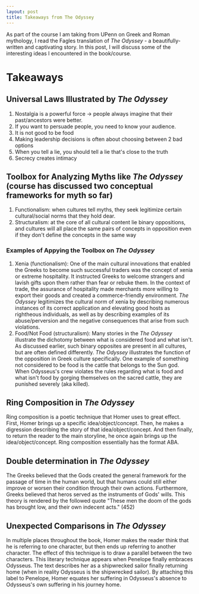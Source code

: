 ```yaml
---
layout: post
title: Takeaways from The Odyssey
---
```


As part of the course I am taking from UPenn on Greek and Roman mythology, I read the Fagles translation of *The Odyssey* - a beautifully-written and captivating story. In this post, I will discuss some of the interesting ideas I encountered in the book/course.

# Takeaways
## Universal Laws Illustrated by *The Odyssey* 
1. Nostalgia is a powerful force → people always imagine that their past/ancestors were better.
2. If you want to persuade people, you need to know your audience.
3. It is not good to be food
4. Making leadership decisions is often about choosing between 2 bad options
5. When you tell a lie, you should tell a lie that's close to the truth
6. Secrecy creates intimacy
## Toolbox for Analyzing Myths like *The Odyssey* (course has discussed two conceptual frameworks for myth so far)
1. Functionalism: when cultures tell myths, they seek legitimize certain cultural/social norms that they hold dear.
2. Structuralism: at the core of all cultural content lie binary oppositions, and cultures will all place the same pairs of concepts in opposition even if they don't define the concepts in the same way
### Examples of Appying the Toolbox on *The Odyssey*
1. Xenia (functionalism): One of the main cultural innovations that enabled the Greeks to become such successful traders was the concept of xenia or extreme hospitality. It instructed Greeks to welcome strangers and lavish gifts upon them rather than fear or rebuke them. In the context of trade, the assurance of hospitality made merchants more willing to export their goods and created a commerce-friendly environment. *The Odyssey* legitimizes the cultural norm of xenia by describing numerous instances of its correct application and elevating good hosts as rightheous individuals, as well as by describing examples of its abuse/perversion and the negative consequences that arise from such violations.
2. Food/Not Food (structuralism): Many stories in the *The Odyssey* illustrate the dichotomy between what is considered food and what isn't. As discussed earlier, such binary opposites are present in all cultures, but are often defined differently. *The Odyssey* illustrates the function of the opposition in Greek culture specifically. One example of something not considered to be food is the cattle that belongs to the Sun god. When Odysseus's crew violates the rules regarding what is food and what isn't food by gorging themselves on the sacred cattle, they are punished severely (aka killed).
## Ring Composition in *The Odyssey*
Ring composition is a poetic technique that Homer uses to great effect. First, Homer brings up a specific idea/object/concept. Then, he makes a digression describing the story of that idea/object/concept. And then finally, to return the reader to the main storyline, he once again brings up the idea/object/concept. Ring composition essentially has the format ABA.
## Double determination in *The Odyssey*
The Greeks believed that the Gods created the general framework for the passage of time in the human world, but that humans could still  either improve or worsen their condition through their own actions. Furthermore, Greeks believed that heros served as the instruments of Gods' wills. This theory is rendered by the followed quote "These men the doom of the gods has brought low, and their own indecent acts." (452)
## Unexpected Comparisons in *The Odyssey*
In multiple places throughout the book, Homer makes the reader think that he is referring to one character, but then ends up referring to another character. The effect of this technique is to draw a parallel between the two characters. This literary technique appears when Penelope finally embraces Odysseus. The text describes her as a shipwrecked sailor finally returning home (when in reality Odysseus is the shipwrecked sailor). By attaching this label to Penelope, Homer equates her suffering in Odysseus's absence to Odysseus's own suffering in his journey home.
